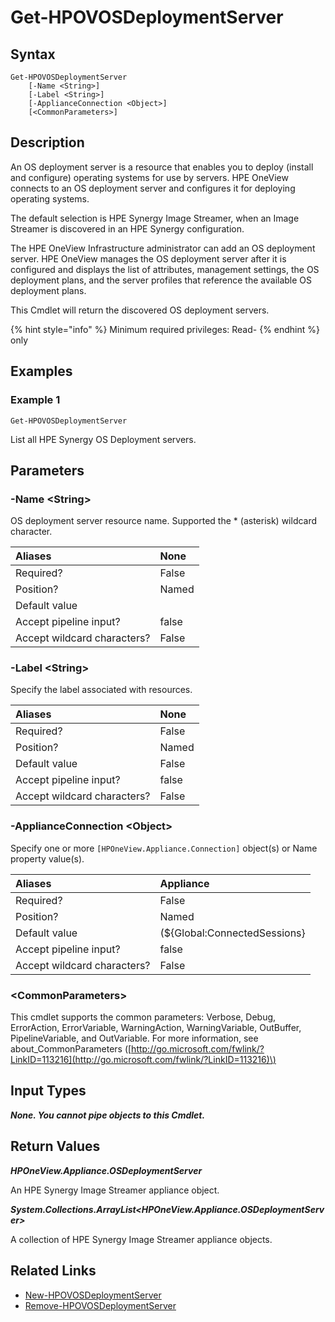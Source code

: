 ﻿---
description: Retrieve HPE Synergy OS Deployment Server.
---

# Get-HPOVOSDeploymentServer

## Syntax

```text
Get-HPOVOSDeploymentServer
    [-Name <String>]
    [-Label <String>]
    [-ApplianceConnection <Object>]
    [<CommonParameters>]
```

## Description

An OS deployment server is a resource that enables you to deploy (install and configure) operating systems for use by servers. HPE OneView connects to an OS deployment server and configures it for deploying operating systems.

The default selection is HPE Synergy Image Streamer, when an Image Streamer is discovered in an HPE Synergy configuration.

The HPE OneView Infrastructure administrator can add an OS deployment server. HPE OneView manages the OS deployment server after it is configured and displays the list of attributes, management settings, the OS deployment plans, and the server profiles that reference the available OS deployment plans.

This Cmdlet will return the discovered OS deployment servers.

{% hint style="info" %}
Minimum required privileges: Read-
{% endhint %}
only
## Examples

###  Example 1 

```text
Get-HPOVOSDeploymentServer
```

List all HPE Synergy OS Deployment servers.

## Parameters

### -Name &lt;String&gt;

OS deployment server resource name.  Supported the * (asterisk) wildcard character.

| Aliases | None |
| :--- | :--- |
| Required? | False |
| Position? | Named |
| Default value |  |
| Accept pipeline input? | false |
| Accept wildcard characters? | False |

### -Label &lt;String&gt;

Specify the label associated with resources.

| Aliases | None |
| :--- | :--- |
| Required? | False |
| Position? | Named |
| Default value | False |
| Accept pipeline input? | false |
| Accept wildcard characters? | False |

### -ApplianceConnection &lt;Object&gt;

Specify one or more `[HPOneView.Appliance.Connection]` object(s) or Name property value(s).

| Aliases | Appliance |
| :--- | :--- |
| Required? | False |
| Position? | Named |
| Default value | (${Global:ConnectedSessions} | ? Default) |
| Accept pipeline input? | false |
| Accept wildcard characters? | False |

### &lt;CommonParameters&gt;

This cmdlet supports the common parameters: Verbose, Debug, ErrorAction, ErrorVariable, WarningAction, WarningVariable, OutBuffer, PipelineVariable, and OutVariable. For more information, see about\_CommonParameters \([http://go.microsoft.com/fwlink/?LinkID=113216](http://go.microsoft.com/fwlink/?LinkID=113216)\)

## Input Types

_**None.  You cannot pipe objects to this Cmdlet.**_

## Return Values

_**HPOneView.Appliance.OSDeploymentServer**_

An HPE Synergy Image Streamer appliance object.

_**System.Collections.ArrayList<HPOneView.Appliance.OSDeploymentServer>**_

A collection of HPE Synergy Image Streamer appliance objects.

## Related Links

* [New-HPOVOSDeploymentServer](new-hpovosdeploymentserver.md)
* [Remove-HPOVOSDeploymentServer](remove-hpovosdeploymentserver.md)
